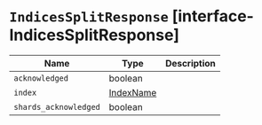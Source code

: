 # `IndicesSplitResponse` [interface-IndicesSplitResponse]

| Name | Type | Description |
| - | - | - |
| `acknowledged` | boolean | &nbsp; |
| `index` | [IndexName](./IndexName.md) | &nbsp; |
| `shards_acknowledged` | boolean | &nbsp; |
